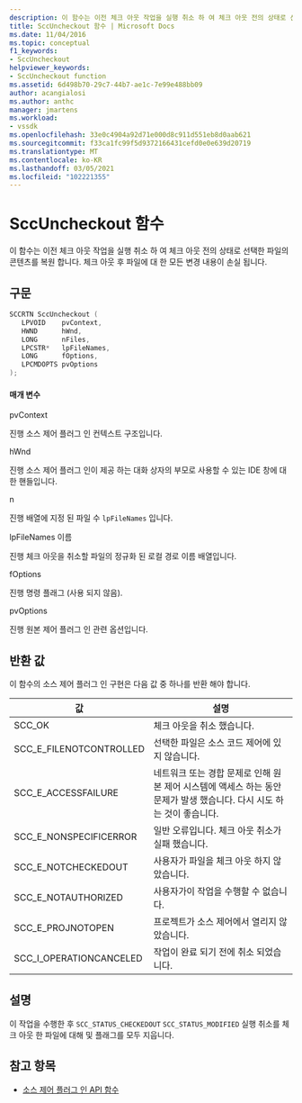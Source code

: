 ```yaml
---
description: 이 함수는 이전 체크 아웃 작업을 실행 취소 하 여 체크 아웃 전의 상태로 선택한 파일의 콘텐츠를 복원 합니다.
title: SccUncheckout 함수 | Microsoft Docs
ms.date: 11/04/2016
ms.topic: conceptual
f1_keywords:
- SccUncheckout
helpviewer_keywords:
- SccUncheckout function
ms.assetid: 6d498b70-29c7-44b7-ae1c-7e99e488bb09
author: acangialosi
ms.author: anthc
manager: jmartens
ms.workload:
- vssdk
ms.openlocfilehash: 33e0c4904a92d71e000d8c911d551eb8d0aab621
ms.sourcegitcommit: f33ca1fc99f5d9372166431cefd0e0e639d20719
ms.translationtype: MT
ms.contentlocale: ko-KR
ms.lasthandoff: 03/05/2021
ms.locfileid: "102221355"
---
```

# <a name="sccuncheckout-function"></a>SccUncheckout 함수
이 함수는 이전 체크 아웃 작업을 실행 취소 하 여 체크 아웃 전의 상태로 선택한 파일의 콘텐츠를 복원 합니다. 체크 아웃 후 파일에 대 한 모든 변경 내용이 손실 됩니다.

## <a name="syntax"></a>구문

```cpp
SCCRTN SccUncheckout (
   LPVOID    pvContext,
   HWND      hWnd,
   LONG      nFiles,
   LPCSTR*   lpFileNames,
   LONG      fOptions,
   LPCMDOPTS pvOptions
);
```

#### <a name="parameters"></a>매개 변수
 pvContext

진행 소스 제어 플러그 인 컨텍스트 구조입니다.

 hWnd

진행 소스 제어 플러그 인이 제공 하는 대화 상자의 부모로 사용할 수 있는 IDE 창에 대 한 핸들입니다.

 n

진행 배열에 지정 된 파일 수 `lpFileNames` 입니다.

 lpFileNames 이름

진행 체크 아웃을 취소할 파일의 정규화 된 로컬 경로 이름 배열입니다.

 fOptions

진행 명령 플래그 (사용 되지 않음).

 pvOptions

진행 원본 제어 플러그 인 관련 옵션입니다.

## <a name="return-value"></a>반환 값
 이 함수의 소스 제어 플러그 인 구현은 다음 값 중 하나를 반환 해야 합니다.

|값|설명|
|-----------|-----------------|
|SCC_OK|체크 아웃을 취소 했습니다.|
|SCC_E_FILENOTCONTROLLED|선택한 파일은 소스 코드 제어에 있지 않습니다.|
|SCC_E_ACCESSFAILURE|네트워크 또는 경합 문제로 인해 원본 제어 시스템에 액세스 하는 동안 문제가 발생 했습니다. 다시 시도 하는 것이 좋습니다.|
|SCC_E_NONSPECIFICERROR|일반 오류입니다. 체크 아웃 취소가 실패 했습니다.|
|SCC_E_NOTCHECKEDOUT|사용자가 파일을 체크 아웃 하지 않았습니다.|
|SCC_E_NOTAUTHORIZED|사용자가이 작업을 수행할 수 없습니다.|
|SCC_E_PROJNOTOPEN|프로젝트가 소스 제어에서 열리지 않았습니다.|
|SCC_I_OPERATIONCANCELED|작업이 완료 되기 전에 취소 되었습니다.|

## <a name="remarks"></a>설명
 이 작업을 수행한 후 `SCC_STATUS_CHECKEDOUT` `SCC_STATUS_MODIFIED` 실행 취소를 체크 아웃 한 파일에 대해 및 플래그를 모두 지웁니다.

## <a name="see-also"></a>참고 항목
- [소스 제어 플러그 인 API 함수](../extensibility/source-control-plug-in-api-functions.md)
